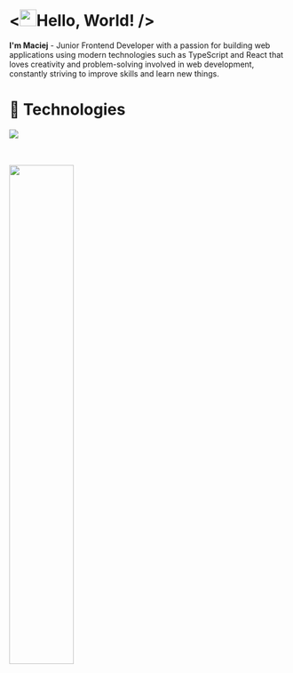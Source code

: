 # <<img src="https://user-images.githubusercontent.com/29491322/158017321-2eb04161-6400-4eea-938b-ed201b42345c.gif" height="30px">Hello, World! />


<b>I'm Maciej</b> - Junior Frontend Developer with a passion for building web applications using modern technologies such as TypeScript and React that loves creativity and problem-solving involved in web development, constantly striving to improve skills and learn new things.
</p>

<!--
<h1 align="left">🎨 Design</h1>
<div align="left">
  <img src="https://skillicons.dev/icons?i=ps,ai,pr,ae,figma,blender,autocad"/>
<div>
-->

<h1 align="left">🔧 Technologies</h1>

<div align="left">
  <img src="https://skillicons.dev/icons?i=ts,sass,docker,git,react,astro,nextjs,vue,nodejs,express,electron,mysql,mongodb,svg"/>
<div>
  
  
<br/><br/>
<img style="width: 48%" src="https://github-readme-stats.vercel.app/api?username=maciejkurzak&count_private=true&show_icons=true&theme=github_dark"/>
&nbsp;&nbsp;&nbsp;&nbsp;&nbsp;&nbsp;
